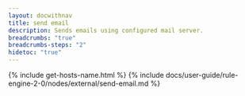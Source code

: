 ```yaml
---
layout: docwithnav
title: send email
description: Sends emails using configured mail server.
breadcrumbs: "true"
breadcrumbs-steps: "2"
hidetoc: "true"
---
```


{% include get-hosts-name.html %}
{% include docs/user-guide/rule-engine-2-0/nodes/external/send-email.md %}

